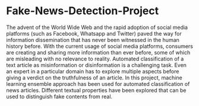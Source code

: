 # Fake-News-Detection-Project

The advent of the World Wide Web and the rapid adoption of social media platforms (such as Facebook, Whatsapp and Twitter) paved the way for information dissemination that has never been witnessed in the human history before. With the current usage of social media platforms, consumers are creating and sharing more information than ever before, some of which are misleading with no relevance to reality. Automated classification of a text article as misinformation or disinformation is a challenging task. Even an expert in a particular domain has to explore multiple aspects before giving a verdict on the truthfulness of an article. In this project, machine learning ensemble approach has been used for automated classification of news articles. Different textual properties have been explored that can be used to distinguish fake contents from real.

